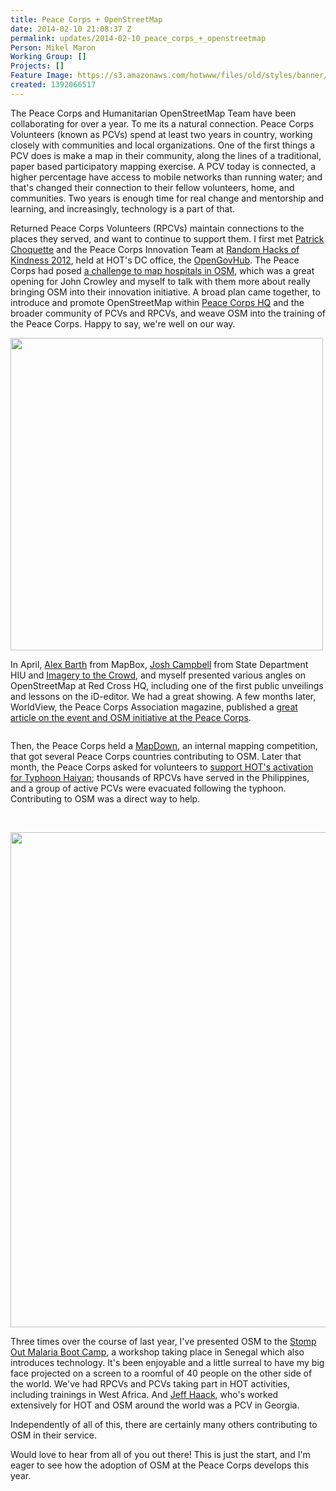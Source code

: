 ```yaml
---
title: Peace Corps + OpenStreetMap
date: 2014-02-10 21:08:37 Z
permalink: updates/2014-02-10_peace_corps_+_openstreetmap
Person: Mikel Maron
Working Group: []
Projects: []
Feature Image: https://s3.amazonaws.com/hotwww/files/old/styles/banner/public/Webcam-1372355183.png
created: 1392066517
---
```


<p>The Peace Corps and Humanitarian OpenStreetMap Team have been collaborating for over a year. To me its a natural connection. Peace Corps Volunteers (known as PCVs) spend at least two years in country, working closely with communities and local organizations. One of the first things a PCV does is make a map in their community, along the lines of a traditional, paper based participatory mapping exercise. A PCV today is connected, a higher percentage have access to mobile networks than running water; and that's changed their connection to their fellow volunteers, home, and communities. Two years is enough time for real change and mentorship and learning, and increasingly, technology is a part of that.</p><p>Returned Peace Corps Volunteers (RPCVs) maintain connections to the places they served, and want to continue to support them. I first met <a href="https://twitter.com/choquette33">Patrick Choquette</a> and the Peace Corps Innovation Team at <a href="http://www.rhok.org/node/94087">Random Hacks of Kindness 2012</a>, held at HOT's DC office, the <a href="http://opengovhub.org/">OpenGovHub</a>. The Peace Corps had posed <a href="https://web.archive.org/web/20130215211246/http://innovationchallenge.peacecorps.gov/FPS/granularhealthmap/">a challenge to map hospitals in OSM</a>, which was a great opening for John Crowley and myself to talk with them more about really bringing OSM into their innovation initiative. A broad plan came together, to introduce and promote OpenStreetMap within <a href="http://www.openstreetmap.org/way/66681070">Peace Corps HQ</a> and the broader community of PCVs and RPCVs, and weave OSM into the training of the Peace Corps. Happy to say, we're well on our way.</p><p><a href="http://instagram.com/p/X7m4_ljjCs/"><img src="http://distilleryimage8.ak.instagram.com/dc4d56b0a1fd11e29f7222000a9f130b_7.jpg" alt="" style="width:500px;height:500px"></a></p><p>In April, <a href="https://twitter.com/lxbarth/">Alex Barth</a> from MapBox, <a href="https://twitter.com/disruptivegeo">Josh Campbell</a> from State Department HIU and <a href="https://hiu.state.gov/ittc/ittc.aspx">Imagery to the Crowd</a>, and myself presented various angles on OpenStreetMap at Red Cross HQ, including one of the first public unveilings and lessons on the iD-editor. We had a great showing. A few months later, WorldView, the Peace Corps Association magazine, published a <a href="http://mapkibera.org/wiki/images/f/fd/WorldviewFall2013_CommunityMappingJustGotAWholeLotEasier.pdf">great article on the event and OSM initiative at the Peace Corps</a>.</p><p><a href="http://www.flickr.com/photos/openstreetmapus/10681278493/"><img src="http://farm4.staticflickr.com/3686/10681278493_2131eceaf3.jpg" alt=""></a></p><p>Then, the Peace Corps held a <a href="http://pcmapdown.herokuapp.com/">MapDown</a>, an internal mapping competition, that got several Peace Corps countries contributing to OSM. Later that month, the Peace Corps asked for volunteers to <a href="http://www.peacecorps.gov/media/forpress/press/2298/">support HOT's activation for Typhoon Haiyan</a>; thousands of RPCVs have served in the Philippines, and a group of active PCVs were evacuated following the typhoon. Contributing to OSM was a direct way to help.&nbsp;</p><p>&nbsp;</p><p><img src="https://s3.amazonaws.com/hotwww/files/old/image.png" alt="" style="width:603px;height:792px"></p><p>Three times over the course of last year, I've presented OSM to the <a href="http://stompoutmalaria.org/boot-camp/">Stomp Out Malaria Boot Camp</a>, a workshop taking place in Senegal which also introduces technology. It's been enjoyable and a little surreal to have my big face projected on a screen to a roomful of 40 people on the other side of the world. We've had RPCVs and PCVs taking part in HOT activities, including trainings in West Africa. And <a href="http://hot.openstreetmap.org/updates/2013-06-25_faces_of_hot_jeff_haack_content_writer_of_wwwlearnosmorg">Jeff Haack</a>, who's worked extensively for HOT and OSM around the world was a PCV in Georgia.</p><p>Independently of all of this, there are certainly many others contributing to OSM in their service.</p><p>Would love to hear from all of you out there! This is just the start, and I'm eager to see how the adoption of OSM at the Peace Corps develops this year.</p>
